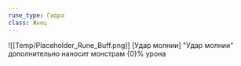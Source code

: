 ```yaml
---
rune_type: Гидра
class: Жнец
---
```

![[Temp/Placeholder_Rune_Buff.png]]
[Удар молнии] "Удар молнии" дополнительно наносит монстрам {0}% урона
